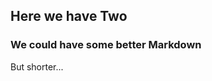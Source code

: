 ## Here we have Two

### We could have some better Markdown

<p class="indenta">But shorter...</p>

